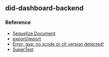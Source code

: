## did-dashboard-backend

### Reference
- [Sequelize Document](https://sequelize.org/v5/)
- [export/import](https://beomy.tistory.com/22)
- [Error: gyp: no xcode or clt version detected!](https://devsoyoung.github.io/posts/no-xcode/)
- [SuperTest](https://github.com/visionmedia/supertest)
